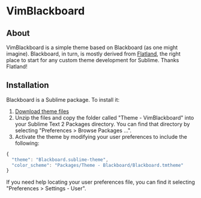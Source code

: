 # VimBlackboard

## About

VimBlackboard is a simple theme based on Blackboard (as one might imagine).
Blackboard, in turn, is mostly derived from
[Flatland](https://github.com/thinkpixellab/flatland), the right place to start
for any custom theme development for Sublime. Thanks Flatland!


## Installation
Blackboard is a Sublime package. To install it:

1. [Download theme
   files](https://github.com/oubiwann/Theme-VimBlackboard/archive/master.zip)
2. Unzip the files and copy the folder called "Theme - VimBlackboard" into your
   Sublime Text 2 Packages directory. You can find that directory by selecting
   "Preferences > Browse Packages ...".
3. Activate the theme by modifying your user preferences to include the
   following:

```javascript
{
  "theme": "Blackboard.sublime-theme",
  "color_scheme": "Packages/Theme - Blackboard/Blackboard.tmtheme"
}
```

If you need help locating your user preferences file, you can find it selecting
"Preferences > Settings - User".
